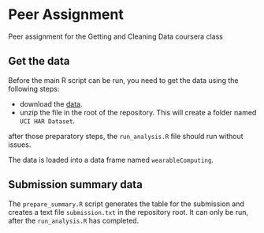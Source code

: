 # Peer Assignment
Peer assignment for the Getting and Cleaning Data coursera class

## Get the data
Before the main R script can be run, you need to get the data using the following steps:

- download the [data](https://d396qusza40orc.cloudfront.net/getdata%2Fprojectfiles%2FUCI%20HAR%20Dataset.zip).
- unzip the file in the root of the repository. This will create a folder named `UCI HAR Dataset`.

after those preparatory steps, the `run_analysis.R` file should run without issues.

The data is loaded into a data frame named `wearableComputing`.

## Submission summary data

The `prepare_summary.R` script generates the table for the submission and creates a text file `submission.txt` in the repository root. It can only be run, after the `run_analysis.R` has completed.